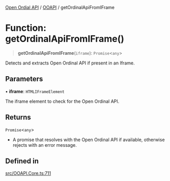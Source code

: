 [Open Ordial API](../../README.md) / [OOAPI](../README.md) / getOrdinalApiFromIFrame

# Function: getOrdinalApiFromIFrame()

> **getOrdinalApiFromIFrame**(`iframe`): `Promise`\<`any`\>

Detects and extracts Open Ordinal API if present in an Iframe.

## Parameters

• **iframe**: `HTMLIFrameElement`

The iframe element to check for the Open Ordinal API.

## Returns

`Promise`\<`any`\>

- A promise that resolves with the Open Ordinal API if available, otherwise rejects with an error message.

## Defined in

[src/OOAPI.Core.ts:711](https://github.com/open-ordinal/open-ordinal-api/blob/88ef2e4467b13c07bb5a3ef3483343248c1aa38d/src/OOAPI.Core.ts#L711)
